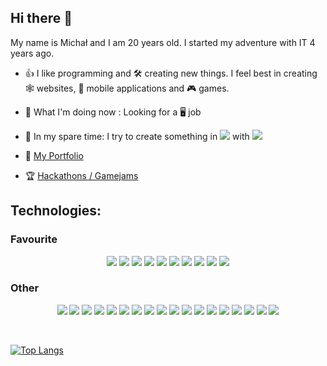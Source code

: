 ## Hi there 👋

My name is Michał and I am 20 years old. I started my adventure with IT 4 years ago. 

- 👍 I like programming and 🛠️ creating new things. I feel best in creating 🕸️ websites, 📱 mobile applications and 🎮 games.

- 🎯 What I'm doing now : Looking for a 🖥️ job

- <p>💺 In my spare time: I try to create something in <img src="https://img.shields.io/badge/Unity-FFFFFF?logo=Unity&logoColor=black&style=flat" /> with <img src="https://img.shields.io/badge/C Sharp-239120?logo=C Sharp&logoColor=white&style=flat" /></p>

- 💼 [My Portfolio](https://msiorr.github.io/Portfolio/)

- 🏆 [Hackathons / Gamejams](https://github.com/stars/MSiorr/lists/hackathons-gamejams)

## Technologies:

### Favourite

<p align="center">
  <img src="https://img.shields.io/badge/JavaScript-F7DF1E?logo=JavaScript&logoColor=black&style=for-the-badge" /> 
  <img src="https://img.shields.io/badge/TypeScript-3178C6?logo=TypeScript&logoColor=white&style=for-the-badge" /> 
  <img src="https://img.shields.io/badge/HTML5-E34F26?logo=HTML5&logoColor=white&style=for-the-badge" /> 
  <img src="https://img.shields.io/badge/CSS3-1572B6?logo=CSS3&logoColor=white&style=for-the-badge" /> 
  <img src="https://img.shields.io/badge/React-61DAFB?logo=React&logoColor=black&style=for-the-badge" /> 
  <img src="https://img.shields.io/badge/React Native-61DAFB?logo=React&logoColor=black&style=for-the-badge" /> 
  <img src="https://img.shields.io/badge/Node.js-339933?logo=Node.js&logoColor=white&style=for-the-badge" />
  <img src="https://img.shields.io/badge/Express-000000?logo=Express&logoColor=white&style=for-the-badge" />
  <img src="https://img.shields.io/badge/Python-3776AB?logo=Python&logoColor=white&style=for-the-badge" />
  <img src="https://img.shields.io/badge/Unity-FFFFFF?logo=Unity&logoColor=black&style=for-the-badge" />
</p>
  
### Other

<p align="center">
  <img src="https://img.shields.io/badge/C Sharp-239120?logo=C Sharp&logoColor=white&style=for-the-badge" /> 
  <img src="https://img.shields.io/badge/C-A8B9CC?logo=C&logoColor=black&style=for-the-badge" />
  <img src="https://img.shields.io/badge/C++-00599C?logo=Cplusplus&logoColor=white&style=for-the-badge" />
  <img src="https://img.shields.io/badge/SFML-9ED657?logo=SFML&logoColor=black&style=for-the-badge" /> 
  <img src="https://img.shields.io/badge/WebGL-990000?logo=WebGL&logoColor=white&style=for-the-badge" /> 
  <img src="https://img.shields.io/badge/PHP-777BB4?logo=PHP&logoColor=white&style=for-the-badge" /> 
  <img src="https://img.shields.io/badge/MySQL-4479A1?logo=MySQL&logoColor=white&style=for-the-badge" /> 
  <img src="https://img.shields.io/badge/Kotlin-7F52FF?logo=Kotlin&logoColor=white&style=for-the-badge" />
  <img src="https://img.shields.io/badge/Sass-CC6699?logo=Sass&logoColor=white&style=for-the-badge" />
  <img src="https://img.shields.io/badge/Vue.js-4FC08D?logo=Vue.js&logoColor=white&style=for-the-badge" />
  <img src="https://img.shields.io/badge/Angular-DD0031?logo=Angular&logoColor=white&style=for-the-badge" />
  <img src="https://img.shields.io/badge/Svelte-FF3E00?logo=Svelte&logoColor=white&style=for-the-badge" />
  <img src="https://img.shields.io/badge/jQuery-0769AD?logo=jQuery&logoColor=white&style=for-the-badge" />
  <img src="https://img.shields.io/badge/Tailwind CSS-06B6D4?logo=Tailwind CSS&logoColor=white&style=for-the-badge" />
  <img src="https://img.shields.io/badge/Webpack-8DD6F9?logo=Webpack&logoColor=black&style=for-the-badge" />
  <img src="https://img.shields.io/badge/PostgreSQL-4169E1?logo=PostgreSQL&logoColor=white&style=for-the-badge" />
  <img src="https://img.shields.io/badge/Heroku-430098?logo=Heroku&logoColor=white&style=for-the-badge" />
  <img src="https://img.shields.io/badge/Three.js-000000?logo=Three.js&logoColor=white&style=for-the-badge" />
</p>

<br />



[![Top Langs](https://github-readme-stats.vercel.app/api/top-langs/?username=MSiorr&layout=compact&theme=tokyonight)](https://github.com/anuraghazra/github-readme-stats)
  
<!--

[![My GitHub stats](https://github-readme-stats.vercel.app/api?username=MSiorr&count_private=true&show_icons=true&theme=tokyonight)](https://github.com/anuraghazra/github-readme-stats)

-->
